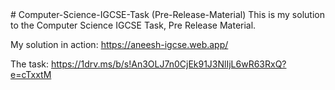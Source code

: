 <meta name="google-site-verification" content="q8MKpr0SJ7w8NTKlKwwx6iRrcQ4mtAYk9ZAqA7h4CJw" />
# Computer-Science-IGCSE-Task (Pre-Release-Material)
This is my solution to the Computer Science IGCSE Task, Pre Release Material.

My solution in action: https://aneesh-igcse.web.app/

The task: https://1drv.ms/b/s!An3OLJ7n0CjEk91J3NlIjL6wR63RxQ?e=cTxxtM

